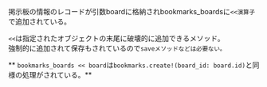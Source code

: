 
掲示板の情報のレコードが引数boardに格納されbookmarks_boardsに`<<演算子`で追加されている。

`<<`は指定されたオブジェクトの末尾に破壊的に追加できるメソッド。  
強制的に追加されて保存もされているので`saveメソッドなどは必要ない。`

** `bookmarks_boards << board`は`bookmarks.create!(board_id: board.id)`と同様の処理がされている。**